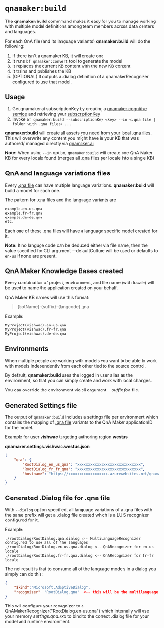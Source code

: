 # `qnamaker:build`
The **qnamaker:build** commmand makes it easy for you to manage working with multiple model definitions among team members across data centers and languages.

For each QnA file (and its language variants) **qnamaker:build** will do the following:

1. If there isn't a qnamaker KB, it will create one
2. It runs `bf qnamaker:convert` tool to generate the model
3. It replaces the current KB content with the new KB content
4. It trains and publishes the KB
5. (OPTIONAL) It outputs a .dialog definition of a qnamakerRecognizer configured to use that model.

## Usage

1. Get qnamaker.ai subscriptionKey by creating a [qnamaker cognitive service][1] and retrieving your [subscriptionKey][2]
2. Invoke `bf qnamaker:build --subscriptionKey <key> --in <.qna file | folder with .qna files> ...`

**qnamaker:build** will create all assets you need from your local [.qna files][0]. This will overwrite any content you might have in your KB that was authored/ managed directly via [qnamaker.ai][3]

**Note:** When using `--in` option, `qnamaker:build` will create one QnA Maker KB for every locale found (merges all .qna files per locale into a single KB)

## QnA and language variations files
Every [.qna file][0] can have multiple language variations.  **qnamaker:build** will build a model for each one.

The pattern for .qna files and the language variants are

```
example.en-us.qna
example.fr-fr.qna
example.de-de.qna
etc.
```

Each one of these .qna files will have a language specific model created for it.

**Note:** If no languge code can be deduced either via file name, then the value specified for CLI argument --defaultCulture will be used or defaults to `en-us` if none are present.

## QnA Maker Knowledge Bases created

Every combination of project, environment, and file name (with locale) will be used to name the application created on your behalf.

QnA Maker KB names will use this format:

> {botName}-{suffix}-{langcode}.qna

Example:

```
MyProject(vishwac).en-us.qna
MyProject(vishwac).fr-fr.qna
MyProject(vishwac).de-de.qna
```

## Environments

When multiple people are working with models you want to be able to work with models independently from each other tied to the source control.

By default, **qnamaker:build** uses the logged in user alias as the environment, so that you can simply create and work with local changes.  

You can override the environment via cli argument *--suffix foo* file.

## Generated Settings file
The output of `qnamaker:build` includes a settings file per environment which contains the mapping of [.qna file][0] variants to the QnA Maker applicationID for the model.

Example for user **vishwac** targeting authoring region **westus** 

**qnamaker.settings.vishwac.westus.json**

```json
{
    "qna": {
        "RootDialog_en_us_qna": "xxxxxxxxxxxxxxxxxxxxxxxxxxxxx",
        "RootDialog_fr_fr_qna": "xxxxxxxxxxxxxxxxxxxxxxxxxxxxx",
        "hostname": "https://xxxxxxxxxxxxxxxxxx.azurewebsites.net/qnamaker"
    }
}
```

## Generated .Dialog file for .qna file

With `--dialog` option specified, all language variations of a .qna files with the same prefix will get a .dialog file created which is a LUIS recognizer configured for it. 

Example:

```
./rootDialog/RootDialog.qna.dialog <-- MultiLanguageRecognizer configured to use all of the languages 
./rootDialog/RootDialog.en-us.qna.dialog <-- QnARecognizer for en-us locale
./rootDialog/RootDialog.fr-fr.qna.dialog <-- QnARecognizer for fr-fr locale
```

The net result is that to consume all of the language models in a dialog you simply can do this:

```json
{
    "$kind":"Microsoft.AdaptiveDialog",
    "recognizer": "RootDialog.qna"  <-- this will be the multilanguage model with all variations
}
```

This will configure your recognizer to a QnAMakerRecognizer("RootDialog.en-us.qna") which internally will use your memory *settings.qna.xxx* to bind to the correct .dialog file for your model and runtime environment.


[0]:https://aka.ms/qna-file-format
[1]:https://docs.microsoft.com/en-us/azure/cognitive-services/QnAMaker/how-to/set-up-qnamaker-service-azure#create-a-new-qna-maker-service
[2]:https://docs.microsoft.com/en-us/azure/cognitive-services/QnAMaker/how-to/set-up-qnamaker-service-azure#find-subscription-keys-in-the-azure-portal
[3]:https://qnamaker.ai
[3]:https://docs.microsoft.com/en-us/azure/bot-service/file-format/bot-builder-lu-file-format?view=azure-bot-service-4.0#external-references
[4]:https://docs.microsoft.com/en-us/azure/bot-service/file-format/bot-builder-lu-file-format?view=azure-bot-service-4.0#model-description
[5]:./examples/luis-build
[6]:./examples/luis-build/luconfig.json